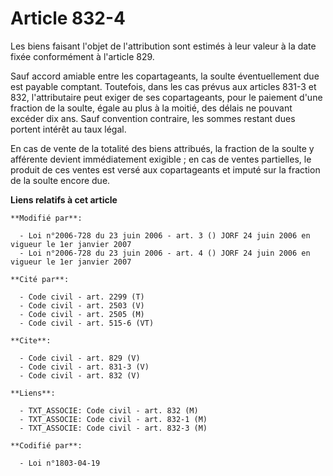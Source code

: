 # Article 832-4

Les biens faisant l'objet de l'attribution sont estimés à leur valeur à la date fixée conformément à l'article 829. 

Sauf accord amiable entre les copartageants, la soulte éventuellement due est payable comptant. Toutefois, dans les cas
prévus aux articles 831-3 et 832, l'attributaire peut exiger de ses copartageants, pour le paiement d'une fraction de la
soulte, égale au plus à la moitié, des délais ne pouvant excéder dix ans. Sauf convention contraire, les sommes restant dues
portent intérêt au taux légal. 

En cas de vente de la totalité des biens attribués, la fraction de la soulte y afférente devient immédiatement exigible ; en
cas de ventes partielles, le produit de ces ventes est versé aux copartageants et imputé sur la fraction de la soulte encore
due.

**Liens relatifs à cet article**

	**Modifié par**:

	  - Loi n°2006-728 du 23 juin 2006 - art. 3 () JORF 24 juin 2006 en vigueur le 1er janvier 2007
	  - Loi n°2006-728 du 23 juin 2006 - art. 4 () JORF 24 juin 2006 en vigueur le 1er janvier 2007

	**Cité par**:

	  - Code civil - art. 2299 (T)
	  - Code civil - art. 2503 (V)
	  - Code civil - art. 2505 (M)
	  - Code civil - art. 515-6 (VT)

	**Cite**:

	  - Code civil - art. 829 (V)
	  - Code civil - art. 831-3 (V)
	  - Code civil - art. 832 (V)

	**Liens**:

	  - TXT_ASSOCIE: Code civil - art. 832 (M)
	  - TXT_ASSOCIE: Code civil - art. 832-1 (M)
	  - TXT_ASSOCIE: Code civil - art. 832-3 (M)

	**Codifié par**:

	  - Loi n°1803-04-19
